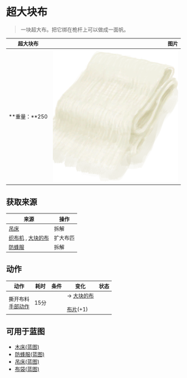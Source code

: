 # 超大块布  
> 一块超大布。把它绑在桅杆上可以做成一面帆。  
  
  超大块布  |   图片   
 ----  |  ----:   
 **重量：**250  |  ![](Sprite/ClothVeryLarge.png)   
  
## 获取来源  
来源  |  操作  
----  |  ----  
[吊床](Hammock.md)  |  拆解  
[织布机](Loom.md) , [大块的布](ClothLarge.md)  |  扩大布匹  
[防蜂服](BeeSuit.md)  |  拆解  
## 动作  
动作  |  耗时  |  条件  |  变化  |  状态  
----  |  ----  |  ----  |  ----  |  ----  
撕开布料<br>[手部动作](HandAction.md)  |  15分  |    |  → [大块的布](ClothLarge.md)<br><br>[布片](ClothSmall.md)(+1)<br>  |    
## 可用于蓝图  
- [木床(蓝图)](Bp_BedWooden.md)  
- [防蜂服(蓝图)](Bp_BeeSuit.md)  
- [吊床(蓝图)](Bp_Hammock.md)  
- [布袋(蓝图)](Bp_Sack.md)  
  
  
